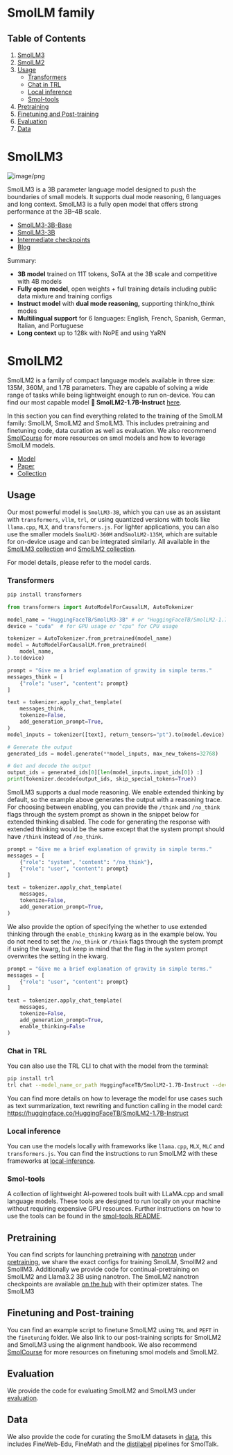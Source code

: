 # SmolLM family
## Table of Contents
1. [SmolLM3](#smollm3)
2. [SmolLM2](#smollm2)
3. [Usage](#usage)
    - [Transformers](#transformers)
    - [Chat in TRL](#chat-in-trl)
    - [Local inference](#local-inference)
    - [Smol-tools](#smol-tools)
4. [Pretraining](#pretraining)
5. [Finetuning and Post-training](#finetuning-and-post-training)
6. [Evaluation](#evaluation)
7. [Data](#data)

# SmolLM3
![image/png](https://cdn-uploads.huggingface.co/production/uploads/61c141342aac764ce1654e43/bUYixmNnbbeYN2tzMLQ9i.png)

SmolLM3 is a 3B parameter language model designed to push the boundaries of small models. It supports dual mode reasoning, 6 languages and long context. SmolLM3 is a fully open model that offers strong performance at the 3B–4B scale.

- [SmolLM3-3B-Base](https://hf.co/HuggingFaceTB/SmolLM3-3B-Base)
- [SmolLM3-3B](https://hf.co/HuggingFaceTB/SmolLM3-3B)
- [Intermediate checkpoints](https://huggingface.co/HuggingFaceTB/SmolLM3-3B-checkpoints)
- [Blog](https://hf.co/blog/smollm3)

Summary:
- **3B model** trained on 11T tokens, SoTA at the 3B scale and competitive with 4B models
- **Fully open model**, open weights + full training details including public data mixture and training configs
- **Instruct model** with **dual mode reasoning,** supporting think/no_think modes
- **Multilingual support** for 6 languages: English, French, Spanish, German, Italian, and Portuguese
- **Long context** up to 128k with NoPE and using YaRN

# SmolLM2
SmolLM2 is a family of compact language models available in three size: 135M, 360M, and 1.7B parameters. They are capable of solving a wide range of tasks while being lightweight enough to run on-device. You can find our most capable model **🤏 SmolLM2-1.7B-Instruct** [here](https://huggingface.co/HuggingFaceTB/SmolLM2-1.7B-Instruct).

In this section you can find everything related to the training of the SmolLM family: SmolLM, SmolLM2 and SmolLM3. This includes pretraining and finetuning code, data curation as well as evaluation. We also recommend [SmolCourse](https://github.com/huggingface/smol-course) for more resources on smol models and how to leverage SmolLM models.

- [Model](https://huggingface.co/HuggingFaceTB/SmolLM2-1.7B-Instruct)
- [Paper](https://huggingface.co/papers/2502.02737)
- [Collection](https://huggingface.co/collections/HuggingFaceTB/smollm2-6723884218bcda64b34d7db9)

## Usage
Our most powerful model is `SmolLM3-3B`, which you can use as an assistant with `transformers`, `vllm`, `trl`, or using quantized versions with tools like `llama.cpp`, `MLX`, and `transformers.js`. For lighter applications, you can also use the smaller models `SmolLM2-360M` and`SmolLM2-135M`, which are suitable for on-device usage and can be integrated similarly.
All available in the [SmolLM3 collection](https://huggingface.co/collections/HuggingFaceTB/smollm3-686d33c1fdffe8e635317e23) and [SmolLM2 collection](https://huggingface.co/collections/HuggingFaceTB/smollm2-6723884218bcda64b34d7db9).

For model details, please refer to the model cards.
### Transformers
```bash
pip install transformers
```

```python
from transformers import AutoModelForCausalLM, AutoTokenizer

model_name = "HuggingFaceTB/SmolLM3-3B" # or "HuggingFaceTB/SmolLM2-1.7B-Instruct"
device = "cuda"  # for GPU usage or "cpu" for CPU usage

tokenizer = AutoTokenizer.from_pretrained(model_name)
model = AutoModelForCausalLM.from_pretrained(
    model_name,
).to(device)

prompt = "Give me a brief explanation of gravity in simple terms."
messages_think = [
    {"role": "user", "content": prompt}
]

text = tokenizer.apply_chat_template(
    messages_think,
    tokenize=False,
    add_generation_prompt=True,
)
model_inputs = tokenizer([text], return_tensors="pt").to(model.device)

# Generate the output
generated_ids = model.generate(**model_inputs, max_new_tokens=32768)

# Get and decode the output
output_ids = generated_ids[0][len(model_inputs.input_ids[0]) :]
print(tokenizer.decode(output_ids, skip_special_tokens=True))
```

SmolLM3 supports a dual mode reasoning. We enable extended thinking by default, so the example above generates the output with a reasoning trace. For choosing between enabling, you can provide the `/think` and `/no_think` flags through the system prompt as shown in the snippet below for extended thinking disabled. The code for generating the response with extended thinking would be the same except that the system prompt should have `/think` instead of `/no_think`.

```python
prompt = "Give me a brief explanation of gravity in simple terms."
messages = [
    {"role": "system", "content": "/no_think"},
    {"role": "user", "content": prompt}
]

text = tokenizer.apply_chat_template(
    messages,
    tokenize=False,
    add_generation_prompt=True,
)
```

We also provide the option of specifying the whether to use extended thinking through the `enable_thinking` kwarg as in the example below. You do not need to set the `/no_think` or `/think` flags through the system prompt if using the kwarg, but keep in mind that the flag in the system prompt overwrites the setting in the kwarg.

```python
prompt = "Give me a brief explanation of gravity in simple terms."
messages = [
    {"role": "user", "content": prompt}
]

text = tokenizer.apply_chat_template(
    messages,
    tokenize=False,
    add_generation_prompt=True,
    enable_thinking=False
)
```

### Chat in TRL
You can also use the TRL CLI to chat with the model from the terminal:
```bash
pip install trl
trl chat --model_name_or_path HuggingFaceTB/SmolLM2-1.7B-Instruct --device cpu
```

You can find more details on how to leverage the model for use cases such as text summarization, text rewriting and function calling in the model card: https://huggingface.co/HuggingFaceTB/SmolLM2-1.7B-Instruct 

### Local inference
You can use the models locally with frameworks like `llama.cpp`, `MLX`, `MLC` and `transformers.js`. You can find the instructions to run SmolLM2 with these frameworks at [local-inference](../tools/smollm_local_inference/README.md).

### Smol-tools
A collection of lightweight AI-powered tools built with LLaMA.cpp and small language models. These tools are designed to run locally on your machine without requiring expensive GPU resources.
Further instructions on how to use the tools can be found in the [smol-tools README](../tools/smol_tools/README.md).

## Pretraining
You can find scripts for launching pretraining with [nanotron](https://github.com/huggingface/nanotron/) under [pretraining](./pretraining/README.md), we share the exact configs for training SmolLM, SmollM2 and SmollM3. Additionally we provide code for continual-pretraining on SmolLM2 and Llama3.2 3B using nanotron. The SmolLM2 nanotron checkpoints are available [on the hub](https://huggingface.co/HuggingFaceTB/SmolLM2-nanotron-ckpt) with their optimizer states. The SmolLM3

## Finetuning and Post-training
You can find an example script to finetune SmolLM2 using `TRL` and `PEFT` in the `finetuning` folder. We also link to our post-training scripts for SmolLM2 and SmolLM3 using the alignment handbook. We also recommend [SmolCourse](https://github.com/huggingface/smol-course) for more resources on finetuning smol models and SmolLM2.

## Evaluation

We provide the code for evaluating SmolLM2 and SmolLM3 under [evaluation](./evaluation/README.md).

## Data
We also provide the code for curating the SmolLM datasets in [data](./data/README.md), this includes FineWeb-Edu, FineMath and the [distilabel](https://github.com/argilla-io/distilabel) pipelines for SmolTalk.

